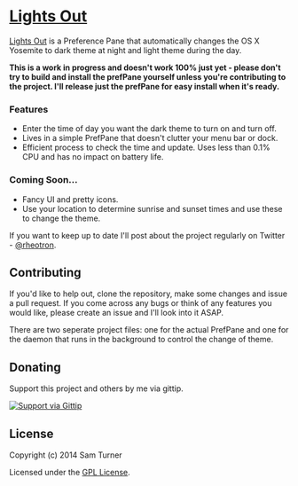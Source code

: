 [Lights Out](http://samturner.github.io/lights-out/)
========================

[Lights Out](http://samturner.github.io/lights-out/) is a Preference Pane that automatically changes the OS X Yosemite to dark theme at night and light theme during the day.

**This is a work in progress and doesn't work 100% just yet - please don't try to build and install the prefPane yourself unless you're contributing to the project. I'll release just the prefPane for easy install when it's ready.**

### Features
- Enter the time of day you want the dark theme to turn on and turn off.
- Lives in a simple PrefPane that doesn't clutter your menu bar or dock.
- Efficient process to check the time and update. Uses less than 0.1% CPU and has no impact on battery life.

### Coming Soon...
- Fancy UI and pretty icons.
- Use your location to determine sunrise and sunset times and use these to change the theme.

If you want to keep up to date I'll post about the project regularly on Twitter - [@rheotron](http://twitter.com/rheotron).

## Contributing

If you'd like to help out, clone the repository, make some changes and issue a pull request. If you come across any bugs or think of any features you would like, please create an issue and I'll look into it ASAP.

There are two seperate project files: one for the actual PrefPane and one for the daemon that runs in the background to control the change of theme.

## Donating

Support this project and others by me via gittip.

<a href="https://www.gittip.com/samturner/">
  <img alt="Support via Gittip" src="https://rawgithub.com/twolfson/gittip-badge/0.2.0/dist/gittip.png"/>
</a>

## License

Copyright (c) 2014 Sam Turner

Licensed under the [GPL License](http://choosealicense.com/licenses/gpl-2.0/).
